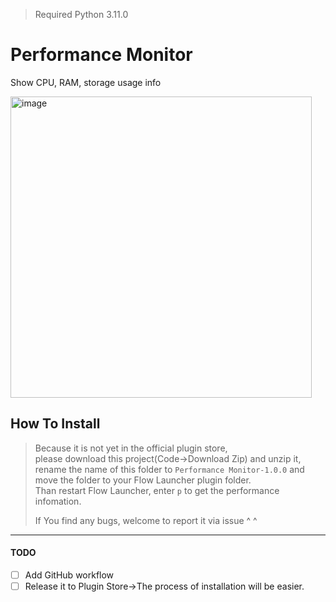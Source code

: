 >Required Python 3.11.0
# Performance Monitor
Show CPU, RAM, storage usage info

<img width="482" alt="image" src="https://github.com/x200706/Flow.Launcher.Plugin.PerformanceMonitor/assets/99391710/6565ecb0-6d5c-4258-b33d-6f7ff0609fc3">

## How To Install
>Because it is not yet in the official plugin store,<br>
>please download this project(Code->Download Zip) and unzip it,<br>
>rename the name of this folder to `Performance Monitor-1.0.0` and move the folder to your Flow Launcher plugin folder.<br>
>Than restart Flow Launcher, enter `p` to get the performance infomation.
>
>If You find any bugs, welcome to report it via issue ^ ^

***
#### TODO
- [ ] Add GitHub workflow
- [ ] Release it to Plugin Store->The process of installation will be easier.
